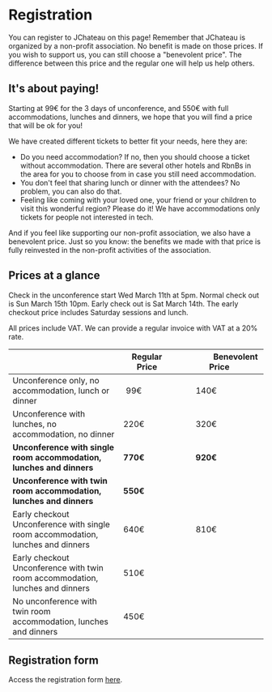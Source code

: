 # Registration

You can register to JChateau on this page! Remember that JChateau is organized by a non-profit association. No benefit is made on those prices. If you wish to support us, you can still choose a "benevolent price". The difference between this price and the regular one will help us help others. 

## It's about paying!

Starting at 99€ for the 3 days of unconference, and 550€ with full accommodations, lunches and dinners, we hope that you will find a price that will be ok for you!

<div style="padding-left:0; margin:0">
We have created different tickets to better fit your needs, here they are: 
<ul>
<li>Do you need accommodation? If no, then you should choose a ticket without accommodation. There are several other hotels and RbnBs in the area for you to choose from in case you still need accommodation.</li>
<li>You don't feel that sharing lunch or dinner with the attendees? No problem, you can also do that.</li>
<li>Feeling like coming with your loved one, your friend or your children to visit this wonderful region? Please do it! We have accommodations only tickets for people not interested in tech.</li>
</ul>
</div>

And if you feel like supporting our non-profit association, we also have a benevolent price. Just so you know: the benefits we made with that price is fully reinvested in the non-profit activities of the association. 

## Prices at a glance

Check in the unconference start Wed March 11th at 5pm. Normal check out is Sun March 15th 10pm. Early check out is Sat March 14th. The early checkout price includes Saturday sessions and lunch. 

All prices include VAT. We can provide a regular invoice with VAT at a 20% rate. 

|                   | Regular Price           | &nbsp;&nbsp;&nbsp;&nbsp;&nbsp;&nbsp;&nbsp;&nbsp;&nbsp;&nbsp;&nbsp;&nbsp;&nbsp;&nbsp;&nbsp;Benevolent Price  |
| ----------------- | :---------------------: | :---------------: |
| Unconference only, no accommodation, lunch or dinner                              | 99€&nbsp;&nbsp;&nbsp;&nbsp;&nbsp;&nbsp;&nbsp;&nbsp;&nbsp;&nbsp;&nbsp;&nbsp;   | 140€&nbsp;&nbsp;&nbsp;&nbsp;&nbsp;&nbsp;&nbsp;&nbsp;&nbsp;&nbsp;&nbsp;&nbsp;|
| Unconference with lunches, no accommodation, no dinner                            | 220€&nbsp;&nbsp;&nbsp;&nbsp;&nbsp;&nbsp;&nbsp;&nbsp;&nbsp;&nbsp;&nbsp;&nbsp;  | 320€&nbsp;&nbsp;&nbsp;&nbsp;&nbsp;&nbsp;&nbsp;&nbsp;&nbsp;&nbsp;&nbsp;&nbsp; |
| **Unconference with single room accommodation, lunches and dinners**              |**770€**&nbsp;&nbsp;&nbsp;&nbsp;&nbsp;&nbsp;&nbsp;&nbsp;&nbsp;&nbsp;&nbsp;&nbsp;|**920€**&nbsp;&nbsp;&nbsp;&nbsp;&nbsp;&nbsp;&nbsp;&nbsp;&nbsp;&nbsp;&nbsp;&nbsp;|
| **Unconference with twin room accommodation, lunches and dinners**                |**550€**&nbsp;&nbsp;&nbsp;&nbsp;&nbsp;&nbsp;&nbsp;&nbsp;&nbsp;&nbsp;&nbsp;&nbsp;|      |
| Early checkout Unconference with single room accommodation, lunches and dinners   | 640€&nbsp;&nbsp;&nbsp;&nbsp;&nbsp;&nbsp;&nbsp;&nbsp;&nbsp;&nbsp;&nbsp;&nbsp;  | 810€&nbsp;&nbsp;&nbsp;&nbsp;&nbsp;&nbsp;&nbsp;&nbsp;&nbsp;&nbsp;&nbsp;&nbsp; |
| Early checkout Unconference with twin room accommodation, lunches and dinners     | 510€&nbsp;&nbsp;&nbsp;&nbsp;&nbsp;&nbsp;&nbsp;&nbsp;&nbsp;&nbsp;&nbsp;&nbsp;  |      |
| No unconference with twin room accommodation, lunches and dinners                 | 450€&nbsp;&nbsp;&nbsp;&nbsp;&nbsp;&nbsp;&nbsp;&nbsp;&nbsp;&nbsp;&nbsp;&nbsp;  |      |

## Registration form

Access the registration form [here](https://www.helloasso.com/associations/bjpc/evenements/jchateau/widget).